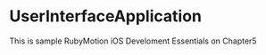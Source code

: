 UserInterfaceApplication
========================

This is sample RubyMotion iOS Develoment Essentials on Chapter5
